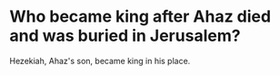 # Who became king after Ahaz died and was buried in Jerusalem?

Hezekiah, Ahaz's son, became king in his place. 